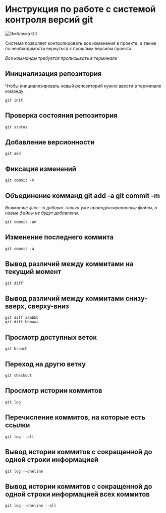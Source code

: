 # **Инструкция по работе с системой контроля версий git**

![Эмблема Git](git_original_wordmark_logo_icon_146510.png)

Система позволяет контролировать все изменения в проекте,
а также по необходимости вернуться к прошлым версиям проекта.

*Все комманды требуется прописывать в терминале*

## Инициализация репозитория

Чтобы инициализировать новый репозиторий нужно ввести в терминале команду:

    git init

## Проверка состояния репозитория

    git status

## Добавление версионности

    git add

## Фиксация изменений

    git commit -m

## Объединение комманд git add -a git commit -m
*Внимание: флаг -a добавит только уже проиндекcированные файлы, а новые файлы не будут добавлены.*

    git commit -am

## Изменение последнего коммита

    git commit -a

## Вывод различий между коммитами на текущий момент

    git diff

## Вывод различий между коммитами снизу-вверх, сверху-вниз

    git diff aaabbb
    git diff bbbaaa

## Просмотр доступных веток

    git branch

## Переход на другю ветку 

    git checkout

## Просмотр истории коммитов 

    git log

## Перечисление коммитов, на которые есть ссылки

    git log --all

## Вывод истории коммитов с сокращенной до одной строки информацией

    git log --oneline

## Вывод истории коммитов с сокращенной до одной строки информацией всех коммитов

    git log --oneline --all
